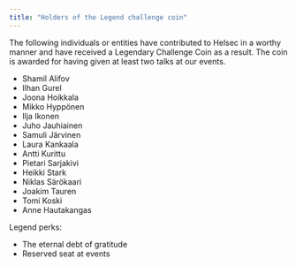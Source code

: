 ```yaml
---
title: "Holders of the Legend challenge coin"
---
```


The following individuals or entities have contributed to Helsec in a worthy manner and have received a Legendary Challenge Coin as a result. The coin is awarded for having given at least two talks at our events.

- Shamil Alifov
- Ilhan Gurel
- Joona Hoikkala
- Mikko Hyppönen
- Ilja Ikonen
- Juho Jauhiainen
- Samuli Järvinen
- Laura Kankaala
- Antti Kurittu
- Pietari Sarjakivi
- Heikki Stark
- Niklas Särökaari
- Joakim Tauren
- Tomi Koski 
- Anne Hautakangas

Legend perks:

- The eternal debt of gratitude
- Reserved seat at events

